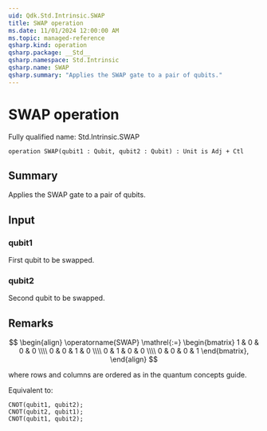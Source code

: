 ```yaml
---
uid: Qdk.Std.Intrinsic.SWAP
title: SWAP operation
ms.date: 11/01/2024 12:00:00 AM
ms.topic: managed-reference
qsharp.kind: operation
qsharp.package: __Std__
qsharp.namespace: Std.Intrinsic
qsharp.name: SWAP
qsharp.summary: "Applies the SWAP gate to a pair of qubits."
---
```


# SWAP operation

Fully qualified name: Std.Intrinsic.SWAP

```qsharp
operation SWAP(qubit1 : Qubit, qubit2 : Qubit) : Unit is Adj + Ctl
```

## Summary
Applies the SWAP gate to a pair of qubits.

## Input
### qubit1
First qubit to be swapped.
### qubit2
Second qubit to be swapped.

## Remarks
$$
\begin{align}
    \operatorname{SWAP} \mathrel{:=}
    \begin{bmatrix}
        1 & 0 & 0 & 0 \\\\
        0 & 0 & 1 & 0 \\\\
        0 & 1 & 0 & 0 \\\\
        0 & 0 & 0 & 1
    \end{bmatrix},
\end{align}
$$

where rows and columns are ordered as in the quantum concepts guide.

Equivalent to:
```qsharp
CNOT(qubit1, qubit2);
CNOT(qubit2, qubit1);
CNOT(qubit1, qubit2);
```

